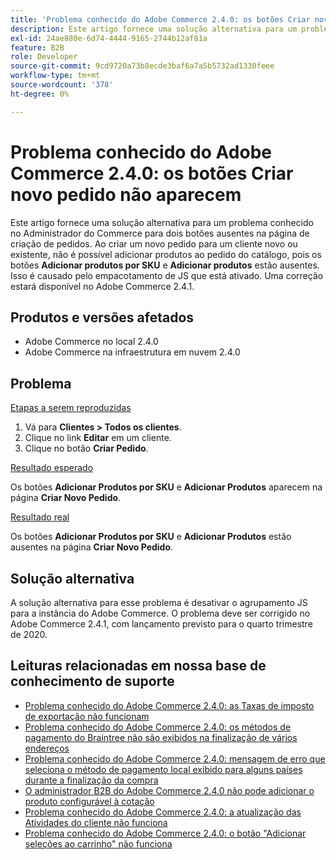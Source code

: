 ```yaml
---
title: 'Problema conhecido do Adobe Commerce 2.4.0: os botões Criar novo pedido não aparecem'
description: Este artigo fornece uma solução alternativa para um problema conhecido no Administrador do Commerce para dois botões ausentes na página de criação de pedidos. Ao criar um novo pedido para um cliente novo ou existente, não é possível adicionar produtos ao pedido do catálogo, pois os botões **Adicionar produtos por SKU** e **Adicionar produtos** estão ausentes. Isso é causado pelo empacotamento de JS que está ativado. Uma correção estará disponível no Adobe Commerce 2.4.1.
exl-id: 24ae880e-6d74-4444-9165-2744b12af81a
feature: B2B
role: Developer
source-git-commit: 9cd9720a73b8ecde3baf6a7a5b5732ad1330feee
workflow-type: tm+mt
source-wordcount: '378'
ht-degree: 0%

---
```


# Problema conhecido do Adobe Commerce 2.4.0: os botões Criar novo pedido não aparecem

Este artigo fornece uma solução alternativa para um problema conhecido no Administrador do Commerce para dois botões ausentes na página de criação de pedidos. Ao criar um novo pedido para um cliente novo ou existente, não é possível adicionar produtos ao pedido do catálogo, pois os botões **Adicionar produtos por SKU** e **Adicionar produtos** estão ausentes. Isso é causado pelo empacotamento de JS que está ativado. Uma correção estará disponível no Adobe Commerce 2.4.1.

## Produtos e versões afetados

* Adobe Commerce no local 2.4.0
* Adobe Commerce na infraestrutura em nuvem 2.4.0

## Problema

<u>Etapas a serem reproduzidas</u>

1. Vá para **Clientes > Todos os clientes**.
1. Clique no link **Editar** em um cliente.
1. Clique no botão **Criar Pedido**.

<u>Resultado esperado</u>

Os botões **Adicionar Produtos por SKU** e **Adicionar Produtos** aparecem na página **Criar Novo Pedido**.

<u>Resultado real</u>

Os botões **Adicionar Produtos por SKU** e **Adicionar Produtos** estão ausentes na página **Criar Novo Pedido**.

## Solução alternativa

A solução alternativa para esse problema é desativar o agrupamento JS para a instância do Adobe Commerce. O problema deve ser corrigido no Adobe Commerce 2.4.1, com lançamento previsto para o quarto trimestre de 2020.

## Leituras relacionadas em nossa base de conhecimento de suporte

* [Problema conhecido do Adobe Commerce 2.4.0: as Taxas de imposto de exportação não funcionam](/help/troubleshooting/miscellaneous/magento-2-4-0-known-issue-export-tax-rates-does-not-work.md)
* [Problema conhecido do Adobe Commerce 2.4.0: os métodos de pagamento do Braintree não são exibidos na finalização de vários endereços](/help/troubleshooting/payments/magento-2-4-0-braintree-not-in-multiple-addresses-checkout.md)
* [Problema conhecido do Adobe Commerce 2.4.0: mensagem de erro que seleciona o método de pagamento local exibido para alguns países durante a finalização da compra](/help/troubleshooting/payments/magento-2-4-0-checkout-error-selecting-local-payments.md)
* [O administrador B2B do Adobe Commerce 2.4.0 não pode adicionar o produto configurável à cotação](/help/troubleshooting/miscellaneous/magento-2-4-0-b2b-admin-can-t-add-configurable-product-to-quote.md)
* [Problema conhecido do Adobe Commerce 2.4.0: a atualização das Atividades do cliente não funciona](/help/troubleshooting/miscellaneous/magento-2-4-0-refresh-on-customer-activities-does-not-work.md)
* [Problema conhecido do Adobe Commerce 2.4.0: o botão &quot;Adicionar seleções ao carrinho&quot; não funciona](/help/troubleshooting/miscellaneous/magento-2-4-0-add-selections-to-my-cart-does-not-work.md)
